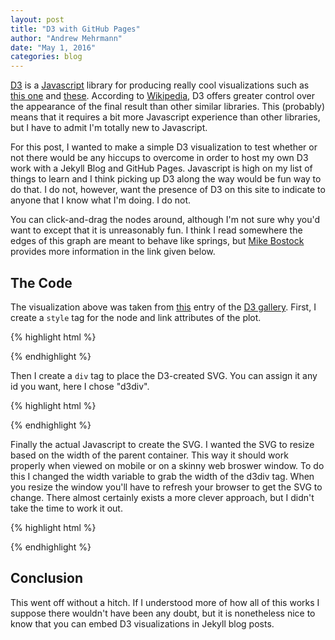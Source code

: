```yaml
---
layout: post
title: "D3 with GitHub Pages"
author: "Andrew Mehrmann"
date: "May 1, 2016"
categories: blog
---
```

<script src="//code.jquery.com/jquery.js"></script>
<style>

.node {
  stroke: #fff;
  stroke-width: 1.5px;
}

.link {
  stroke: #999;
  stroke-opacity: .6;
}

</style>

[D3](https://d3js.org/) is a [Javascript](https://www.javascript.com/) library for producing really cool visualizations such as [this one](http://www.r2d3.us/visual-intro-to-machine-learning-part-1/) and [these](https://github.com/mbostock/d3/wiki/Gallery). According to [Wikipedia](https://en.wikipedia.org/wiki/D3.js), D3 offers greater control over the appearance of the final result than other similar libraries. This (probably) means that it requires a bit more Javascript experience than other libraries, but I have to admit I'm totally new to Javascript.

For this post, I wanted to make a simple D3 visualization to test whether or not there would be any hiccups to overcome in order to host my own D3 work with a Jekyll Blog and GitHub Pages. Javascript is high on my list of things to learn and I think picking up D3 along the way would be fun way to do that. I do not, however, want the presence of D3 on this site to indicate to anyone that I know what I'm doing. I do not.

<div id='d3div'></div>

You can click-and-drag the nodes around, although I'm not sure why you'd want to except that it is unreasonably fun. I think I read somewhere the edges of this graph are meant to behave like springs, but [Mike Bostock](https://en.wikipedia.org/wiki/Mike_Bostock) provides more information in the link given below. 

## The Code

The visualization above was taken from [this](http://bl.ocks.org/mbostock/4062045) entry of the [D3 gallery](https://github.com/mbostock/d3/wiki/Gallery). First, I create a `style` tag for the node and link attributes of the plot.

{% highlight html %}
<style>

.node {
  stroke: #fff;
  stroke-width: 1.5px;
}

.link {
  stroke: #999;
  stroke-opacity: .6;
}

</style>
{% endhighlight %}

Then I create a `div` tag to place the D3-created SVG. You can assign it any id you want, here I chose "d3div".

{% highlight html %}
<div id='d3div'></div>
{% endhighlight %}

Finally the actual Javascript to create the SVG. I wanted the SVG to resize based on the width of the parent container. This way it should work properly when viewed on mobile or on a skinny web broswer window. To do this I changed the width variable to grab the width of the d3div tag. When you resize the window you'll have to refresh your browser to get the SVG to change. There almost certainly exists a more clever approach, but I didn't take the time to work it out.

{% highlight html %}

<script src="//d3js.org/d3.v3.min.js"></script>
<script>

var width = $("#d3div").width(),
    height = 500;

var color = d3.scale.category20();

var force = d3.layout.force()
    .charge(-120)
    .linkDistance(30)
    .size([width, height]);

var svg = d3.select("#d3div").append("svg")
    .attr("width", width)
    .attr("height", height);

d3.json("../../../../scripts/miserables.json", function(error, graph) {
  if (error) throw error;

  force
      .nodes(graph.nodes)
      .links(graph.links)
      .start();

  var link = svg.selectAll(".link")
      .data(graph.links)
    .enter().append("line")
      .attr("class", "link")
      .style("stroke-width", function(d) { return Math.sqrt(d.value); });

  var node = svg.selectAll(".node")
      .data(graph.nodes)
    .enter().append("circle")
      .attr("class", "node")
      .attr("r", 5)
      .style("fill", function(d) { return color(d.group); })
      .call(force.drag);

  node.append("title")
      .text(function(d) { return d.name; });

  force.on("tick", function() {
    link.attr("x1", function(d) { return d.source.x; })
        .attr("y1", function(d) { return d.source.y; })
        .attr("x2", function(d) { return d.target.x; })
        .attr("y2", function(d) { return d.target.y; });

    node.attr("cx", function(d) { return d.x; })
        .attr("cy", function(d) { return d.y; });
  });
});

</script>
{% endhighlight %}

<script src="//d3js.org/d3.v3.min.js"></script>
<script>

var width = $("#d3div").width(),
    height = 500;

var color = d3.scale.category20();

var force = d3.layout.force()
    .charge(-120)
    .linkDistance(30)
    .size([width, height]);

var svg = d3.select("#d3div").append("svg")
    .attr("width", width)
    .attr("height", height);

d3.json("../../../../scripts/miserables.json", function(error, graph) {
  if (error) throw error;

  force
      .nodes(graph.nodes)
      .links(graph.links)
      .start();

  var link = svg.selectAll(".link")
      .data(graph.links)
    .enter().append("line")
      .attr("class", "link")
      .style("stroke-width", function(d) { return Math.sqrt(d.value); });

  var node = svg.selectAll(".node")
      .data(graph.nodes)
    .enter().append("circle")
      .attr("class", "node")
      .attr("r", 5)
      .style("fill", function(d) { return color(d.group); })
      .call(force.drag);

  node.append("title")
      .text(function(d) { return d.name; });

  force.on("tick", function() {
    link.attr("x1", function(d) { return d.source.x; })
        .attr("y1", function(d) { return d.source.y; })
        .attr("x2", function(d) { return d.target.x; })
        .attr("y2", function(d) { return d.target.y; });

    node.attr("cx", function(d) { return d.x; })
        .attr("cy", function(d) { return d.y; });
  });
});

</script>

## Conclusion

This went off without a hitch. If I understood more of how all of this works I suppose there wouldn't have been any doubt, but it is nonetheless nice to know that you can embed D3 visualizations in Jekyll blog posts. 